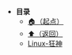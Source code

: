 * **目录**
  * [🏠（起点）](/README)
  * [⬆️（返回）](/study/运维/README)
  * [Linux-狂神](/study/运维/04-Linux/Linux-狂神)